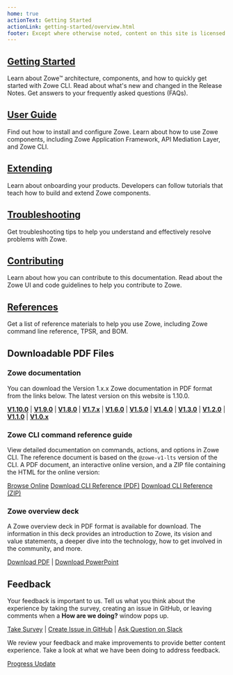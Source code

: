 ```yaml
---
home: true
actionText: Getting Started
actionLink: getting-started/overview.html
footer: Except where otherwise noted, content on this site is licensed under a Creative Commons Attribution 4.0 International license.
---
```


<div class="features">
  <div class="feature">
    <h2><a href="./getting-started/overview.html">Getting Started</a></h2>
    <p>Learn about Zowe&trade; architecture, components, and how to quickly get started with Zowe CLI. Read about what's new and changed in the Release Notes. Get answers to your frequently asked questions (FAQs).</p>
  </div>
  <div class="feature">
    <h2><a href="./user-guide/installandconfig.html">User Guide</a></h2>
    <p>Find out how to install and configure Zowe. Learn about how to use Zowe components, including Zowe Application Framework, API Mediation Layer, and Zowe CLI.</p>
  </div>
  <div class="feature">
    <h2><a href="./extend/extend-zowe-overview.html">Extending</a></h2>
    <p>Learn about onboarding your products. Developers can follow tutorials that teach how to build and extend Zowe components.</p>
  </div>
  <div class="feature">
    <h2><a href="./troubleshoot/troubleshooting.html">Troubleshooting</a></h2>
    <p>Get troubleshooting tips to help you understand and effectively resolve problems with Zowe.</p>
  </div>
  <div class="feature">
    <h2><a href="./contribute/contributing.html">Contributing</a></h2>
    <p>Learn about how you can contribute to this documentation. Read about the Zowe UI and code guidelines to help you contribute to Zowe.</p>
  </div>
  <div class="feature">
    <h2><a href="./appendix/tpsr.html">References</a></h2>
    <p>Get a list of reference materials to help you use Zowe, including Zowe command line reference, TPSR, and BOM.</p>
  </div>
</div>

## Downloadable PDF Files

### Zowe documentation

You can download the Version 1.x.x Zowe documentation in PDF format from the links below. The latest version on this website is 1.10.0.

**[V1.10.0](https://docs.zowe.org/stable/Zowe_Documentation.pdf)** |
**[V1.9.0](./Zowe_Documentation_1.9.0.pdf)** |
**[V1.8.0](./Zowe_Documentation_1.8.0.pdf)** |
**[V1.7.x](https://docs.zowe.org/v1-7-x/Zowe_Documentation.pdf)** |
**[V1.6.0](https://docs.zowe.org/v1-6-x/Zowe_Documentation.pdf)** |
**[V1.5.0](https://docs.zowe.org/v1-5-x/Zowe_Documentation.pdf)** |
**[V1.4.0](https://docs.zowe.org/v1-4-x/Zowe_Documentation.pdf)** |
**[V1.3.0](https://docs.zowe.org/v1-3-x/Zowe_Documentation.pdf)** |
**[V1.2.0](https://docs.zowe.org/v1-2-x/Zowe_Documentation.pdf)** |
**[V1.1.0](https://docs.zowe.org/v1-1-x/Zowe_Documentation.pdf)** |
**[V1.0.x](https://docs.zowe.org/v1-0-x/Zowe_Documentation.pdf)**

### Zowe CLI command reference guide

View detailed documentation on commands, actions, and options in Zowe CLI. The reference document is based on the `@zowe-v1-lts` version of the CLI. A PDF document, an interactive online version, and a ZIP file containing the HTML for the online version:

<p class="action">
<a href="./web_help/index.html" target="_blank" class="nav-link action-button"> <span>Browse Online</span></a>
<a href="./CLIReference_Zowe.pdf" class="nav-link action-button"> <span>Download CLI Reference (PDF)</span></a>
<a href="./zowe_web_help.zip" class="nav-link action-button"> <span>Download CLI Reference (ZIP)</span></a>
</p>

### Zowe overview deck

A Zowe overview deck in PDF format is available for download. The information in this deck provides an introduction to Zowe, its vision and value statements, a deeper dive into the technology, how to get involved in the community, and more.

[Download PDF](./Zowe_Overview.pdf)  |  [Download PowerPoint](https://ibm.box.com/s/1l34h38at1fgvmy1ghtu09owdhewx1sm)

## Feedback

Your feedback is important to us. Tell us what you think about the experience by taking the survey, creating an issue in GitHub, or leaving comments when a **How are we doing?** window pops up.

[Take Survey](https://forms.gle/Ztu9AjgV6HRr1kEs9)  |  [Create Issue in GitHub](https://github.com/zowe/docs-site/issues) | [Ask Question on Slack](https://slack.openmainframeproject.org/)

We review your feedback and make improvements to provide better content experience. Take a look at what we have been doing to address feedback.

[Progress Update](https://github.com/zowe/docs-site/wiki/User-feedback-and-content-update)
